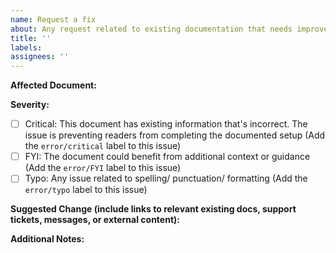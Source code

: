 ```yaml
---
name: Request a fix
about: Any request related to existing documentation that needs improvement
title: ''
labels:
assignees: ''
---
```


**Affected Document:**
  
**Severity:**

- [ ] Critical: This document has existing information that's incorrect. The issue is preventing readers from completing the documented setup (Add the `error/critical` label to this issue)
- [ ] FYI: The document could benefit from additional context or guidance (Add the `error/FYI` label to this issue)
- [ ] Typo: Any issue related to spelling/ punctuation/ formatting (Add the `error/typo` label to this issue)
  
**Suggested Change (include links to relevant existing docs, support tickets, messages, or external content):**

**Additional Notes:**
